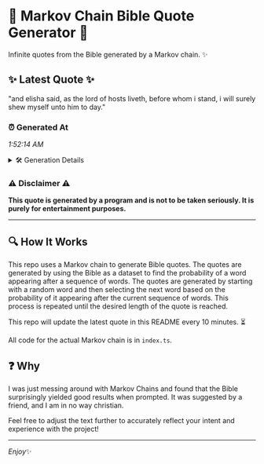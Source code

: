 # 📖 Markov Chain Bible Quote Generator 📖

Infinite quotes from the Bible generated by a Markov chain. ✨

## ✨ Latest Quote ✨
"and elisha said, as the lord of hosts liveth, before whom i stand, i will surely shew myself unto him to day."

### ⏰ Generated At
*1:52:14 AM*

<details>
    <summary>🛠️ Generation Details</summary>
    <p>
        <strong>🌱 Seed:</strong> and<br>
        <strong>🔄 Iterations:</strong> 21<br>
        <strong>📜 Context History:</strong><br>[ and ]: elisha<br>[ and, elisha ]: said,<br>[ and, elisha, said, ]: as<br>[ and, elisha, said,, as ]: the<br>[ and, elisha, said,, as, the ]: lord<br>[ and, elisha, said,, as, the, lord ]: of<br>[ elisha, said,, as, the, lord, of ]: hosts<br>[ said,, as, the, lord, of, hosts ]: liveth,<br>[ as, the, lord, of, hosts, liveth, ]: before<br>[ the, lord, of, hosts, liveth,, before ]: whom<br>[ lord, of, hosts, liveth,, before, whom ]: i<br>[ of, hosts, liveth,, before, whom, i ]: stand,<br>[ hosts, liveth,, before, whom, i, stand, ]: i<br>[ liveth,, before, whom, i, stand,, i ]: will<br>[ before, whom, i, stand,, i, will ]: surely<br>[ whom, i, stand,, i, will, surely ]: shew<br>[ i, stand,, i, will, surely, shew ]: myself<br>[ stand,, i, will, surely, shew, myself ]: unto<br>[ i, will, surely, shew, myself, unto ]: him<br>[ will, surely, shew, myself, unto, him ]: to<br>[ surely, shew, myself, unto, him, to ]: day.<br>
    </p>
</details>

### ⚠️ Disclaimer ⚠️
**This quote is generated by a program and is not to be taken seriously. It is purely for entertainment purposes.**

---

## 🔍 How It Works

This repo uses a Markov chain to generate Bible quotes. The quotes are generated by using the Bible as a dataset to find the probability of a word appearing after a sequence of words. The quotes are generated by starting with a random word and then selecting the next word based on the probability of it appearing after the current sequence of words. This process is repeated until the desired length of the quote is reached.

This repo will update the latest quote in this README every 10 minutes. ⏳

All code for the actual Markov chain is in `index.ts`.

## ❓ Why

I was just messing around with Markov Chains and found that the Bible surprisingly yielded good results when prompted. 
It was suggested by a friend, and I am in no way christian.

Feel free to adjust the text further to accurately reflect your intent and experience with the project!

---

*Enjoy*✨
